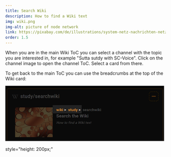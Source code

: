 ```yaml
---
title: Search Wiki
description: How to find a Wiki text
img: wiki.png
img-alt: picture of node network
link: https://pixabay.com/de/illustrations/system-netz-nachrichten-netzwerk-927154/
order: 1.5
---
```


When you are in the main Wiki ToC you can select a channel with the topic you are interested in, for example "Sutta sutdy with SC-Voice". Click on the channel image to open the channel ToC. Select a card from there.

To get back to the main ToC you can use the breadcrumbs at the top of the Wiki card:

<img src="img/breadcrumb.png" alt="screenshot breadcrumbs">

 style="height: 200px;"
